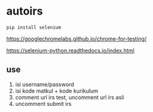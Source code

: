 
# autoirs

`pip install selenium`

https://googlechromelabs.github.io/chrome-for-testing/

https://selenium-python.readthedocs.io/index.html

## use
1. isi username/password
2. isi kode matkul + kode kurikulum
3. comment url irs test, uncomment url irs asli
4. uncomment submit irs